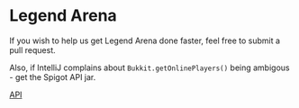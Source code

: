 Legend Arena
====

If you wish to help us get Legend Arena done faster, feel free to submit a pull request.

Also, if IntelliJ complains about ```Bukkit.getOnlinePlayers()``` being ambigous - get the Spigot API jar.

[API](https://github.com/LegendArenaMC/LegendAPI)
